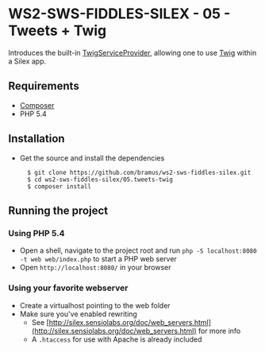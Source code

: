 # WS2-SWS-FIDDLES-SILEX - 05 - Tweets + Twig

Introduces the built-in [TwigServiceProvider](http://silex.sensiolabs.org/doc/providers/twig.html), allowing one to use [Twig](http://twig.sensiolabs.org/) within a Silex app.

## Requirements

- [Composer](http://getcomposer.org/)
- PHP 5.4

## Installation

- Get the source and install the dependencies

		$ git clone https://github.com/bramus/ws2-sws-fiddles-silex.git
		$ cd ws2-sws-fiddles-silex/05.tweets-twig
		$ composer install

## Running the project

### Using PHP 5.4

- Open a shell, navigate to the project root and run `php -S localhost:8080 -t web web/index.php` to start a PHP web server
- Open `http://localhost:8080/` in your browser

### Using your favorite webserver

- Create a virtualhost pointing to the web folder
- Make sure you've enabled rewriting
	- See [http://silex.sensiolabs.org/doc/web_servers.html](http://silex.sensiolabs.org/doc/web_servers.html) for more info
	- A `.htaccess` for use with Apache is already included
